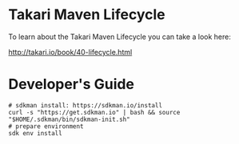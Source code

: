 # Takari Maven Lifecycle

To learn about the Takari Maven Lifecycle you can take a look here:

<http://takari.io/book/40-lifecycle.html>

# Developer's Guide

```shell
# sdkman install: https://sdkman.io/install
curl -s "https://get.sdkman.io" | bash && source "$HOME/.sdkman/bin/sdkman-init.sh"
# prepare environment
sdk env install
```